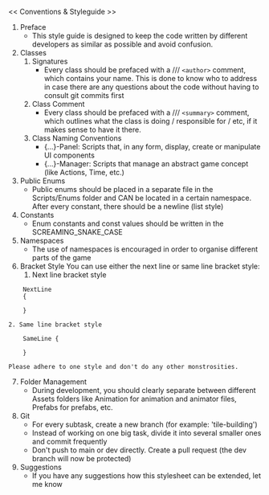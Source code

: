<< Conventions & Styleguide >>

1. Preface
    - This style guide is designed to keep the code written by different developers
    as similar as possible and avoid confusion.
2. Classes
    1. Signatures
        - Every class should be prefaced with a /// `<author>` comment, which contains your name.
        This is done to know who to address in case there are any questions about the code
        without having to consult git commits first
    2. Class Comment
        - Every class should be prefaced with a /// `<summary>` comment, which outlines what
        the class is doing / responsible for / etc, if it makes sense to have it there.
    3. Class Naming Conventions
        - {...}-Panel: Scripts that, in any form, display, create or manipulate UI components
        - {...}-Manager: Scripts that manage an abstract game concept (like Actions, Time, etc.)
3. Public Enums
    - Public enums should be placed in a separate file in the Scripts/Enums folder and CAN
    be located in a certain namespace. After every constant, there should be a newline (list style)
4. Constants
    - Enum constants and const values should be written in the SCREAMING_SNAKE_CASE
5. Namespaces
    - The use of namespaces is encouraged in order to organise different parts of the game
6. Bracket Style
    You can use either the next line or same line bracket style:
    1. Next line bracket style
```
    NextLine
    {

    }
```
    2. Same line bracket style
```
    SameLine {

    }
```
    
    Please adhere to one style and don't do any other monstrosities.
7. Folder Management
    - During development, you should clearly separate between different Assets folders like
    Animation for animation and animator files, Prefabs for prefabs, etc.
8. Git
    - For every subtask, create a new branch (for example: 'tile-building')
    - Instead of working on one big task, divide it into several smaller ones and commit frequently
    - Don't push to main or dev directly. Create a pull request (the dev branch will now be protected)
9. Suggestions
    - If you have any suggestions how this stylesheet can be extended, let me know

